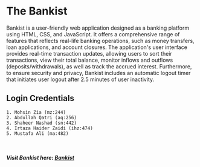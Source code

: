 # The Bankist

Bankist is a user-friendly web application designed as a banking platform using HTML, CSS, and JavaScript. It offers a comprehensive range of features that reflects real-life banking operations, such as money transfers, loan applications, and account closures. The application's user interface provides real-time transaction updates, allowing users to sort their transactions, view their total balance, monitor inflows and outflows (deposits/withdrawals), as well as track the accrued interest. Furthermore, to ensure security and privacy, Bankist includes an automatic logout timer that initiates user logout after 2.5 minutes of user inactivity.<br>

## Login Credentials
    1. Mohsin Zia (mz:244)
    2. Abdullah Qatri (aq:256)
    3. Shaheer Nashad (sn:442)
    4. Irtaza Haider Zaidi (ihz:474)
    5. Mustafa Ali (ma:482)

<br><br>
<strong>_Visit Bankist here: <a href="https://mohsinziaa.github.io/Bankist.github.io/">Bankist</a>_</strong>
